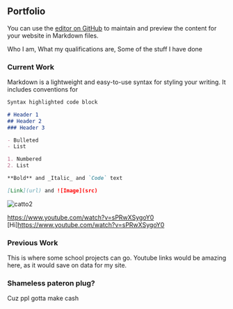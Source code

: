 ## Portfolio

You can use the [editor on GitHub](https://github.com/evilbryan590/evilbryan590.github.io/edit/main/README.md) to maintain and preview the content for your website in Markdown files.

Who I am,
What my qualifications are,
Some of the stuff I have done

### Current Work

Markdown is a lightweight and easy-to-use syntax for styling your writing. It includes conventions for

```markdown
Syntax highlighted code block

# Header 1
## Header 2
### Header 3

- Bulleted
- List

1. Numbered
2. List

**Bold** and _Italic_ and `Code` text

[Link](url) and ![Image](src)


```

![catto2](https://user-images.githubusercontent.com/62000725/136944258-d7395086-6083-422a-896a-c7a3e8efe769.jpg)

https://www.youtube.com/watch?v=sPRwXSygoY0
[Hi]https://www.youtube.com/watch?v=sPRwXSygoY0

### Previous Work

This is where some school projects can go.
Youtube links would be amazing here, as it would save on data for my site.

### Shameless pateron plug?

Cuz ppl gotta make cash
